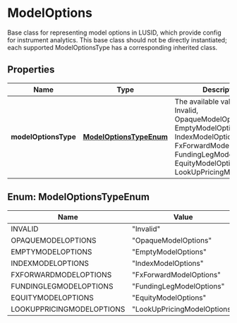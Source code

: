 

# ModelOptions

Base class for representing model options in LUSID, which provide config for instrument analytics.  This base class should not be directly instantiated; each supported ModelOptionsType has a corresponding inherited class.

## Properties

Name | Type | Description | Notes
------------ | ------------- | ------------- | -------------
**modelOptionsType** | [**ModelOptionsTypeEnum**](#ModelOptionsTypeEnum) | The available values are: Invalid, OpaqueModelOptions, EmptyModelOptions, IndexModelOptions, FxForwardModelOptions, FundingLegModelOptions, EquityModelOptions, LookUpPricingModelOptions | 



## Enum: ModelOptionsTypeEnum

Name | Value
---- | -----
INVALID | &quot;Invalid&quot;
OPAQUEMODELOPTIONS | &quot;OpaqueModelOptions&quot;
EMPTYMODELOPTIONS | &quot;EmptyModelOptions&quot;
INDEXMODELOPTIONS | &quot;IndexModelOptions&quot;
FXFORWARDMODELOPTIONS | &quot;FxForwardModelOptions&quot;
FUNDINGLEGMODELOPTIONS | &quot;FundingLegModelOptions&quot;
EQUITYMODELOPTIONS | &quot;EquityModelOptions&quot;
LOOKUPPRICINGMODELOPTIONS | &quot;LookUpPricingModelOptions&quot;



